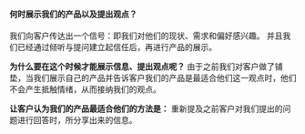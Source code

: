 #### 何时展示我们的产品以及提出观点？
我们向客户传达出一个信号：即我们对他们的现状、需求和偏好感兴趣。
并且我们已经通过倾听与提问建立起信任后，再进行产品的展示。

**为什么要在这个时候才能展示信息、提出观点呢？**
由于之前我们对客户做了铺垫，当我们展示自己的产品并告诉客户我们的产品是最适合他们这一观点时，他们不会产生抵触情绪，从而接纳我们的观点。

**让客户认为我们的产品最适合他们的方法是：**
重新提及之前客户对我们提出的问题进行回答时，所分享出来的信息。
